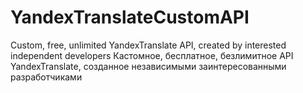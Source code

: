 # YandexTranslateCustomAPI
Custom, free, unlimited YandexTranslate API, created by interested independent developers
Кастомное, бесплатное, безлимитное API YandexTranslate, созданное независимыми заинтересованными разработчиками
